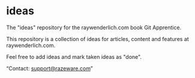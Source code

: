 # ideas
The "ideas" repository for the raywenderlich.com book Git Apprentice.

This repository is a collection of ideas for articles, content
and features at raywenderlich.com.

Feel free to add ideas and mark taken ideas as "done".

“Contact: support@razeware.com”